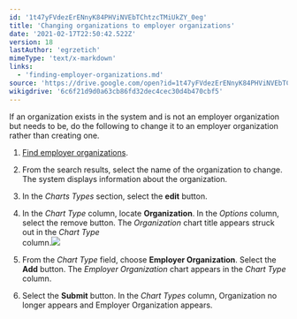 ```yaml
---
id: '1t47yFVdezErENnyK84PHViNVEbTChtzcTMiUkZY_0eg'
title: 'Changing organizations to employer organizations'
date: '2021-02-17T22:50:42.522Z'
version: 18
lastAuthor: 'egrzetich'
mimeType: 'text/x-markdown'
links:
  - 'finding-employer-organizations.md'
source: 'https://drive.google.com/open?id=1t47yFVdezErENnyK84PHViNVEbTChtzcTMiUkZY_0eg'
wikigdrive: '6c6f21d9d0a63cb86fd32dec4cec30d4b470cbf5'
---
```

If an organization exists in the system and is not an employer organization but needs to be, do the following to change it to an employer organization rather than creating one.
1. [Find employer organizations](finding-employer-organizations.md).
2. From the search results, select the name of the organization to change. The system displays information about the organization.
3. In the <em>Charts Types</em> section, select the <strong>edit</strong> button.

4. In the <em>Chart Type</em> column, locate <strong>Organization</strong>. In the <em>Options</em> column, select the remove button. The <em>Organization</em> chart title appears struck out in the <em>Chart Type</em>  
    column.<img src="../changing-organizations-to-employer-organizations.assets/35cb73435f2f7422477d639afe453070.png" />  

5. From the <em>Chart Type</em> field, choose <strong>Employer Organization</strong>. Select the <strong>Add</strong> button. The <em>Employer Organization</em> chart appears in the <em>Chart Type</em> column.
6. Select the <strong>Submit</strong> button. In the <em>Chart Types</em> column, Organization no longer appears and Employer Organization appears.




